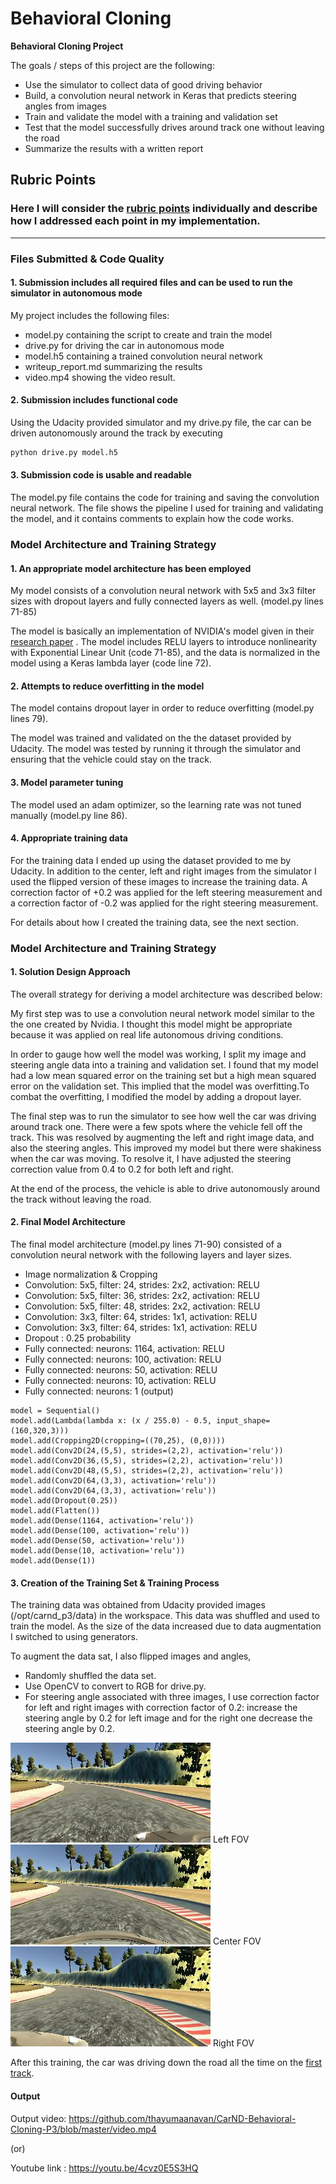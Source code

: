 # **Behavioral Cloning** 

**Behavioral Cloning Project**

The goals / steps of this project are the following:
* Use the simulator to collect data of good driving behavior
* Build, a convolution neural network in Keras that predicts steering angles from images
* Train and validate the model with a training and validation set
* Test that the model successfully drives around track one without leaving the road
* Summarize the results with a written report


[//]: # (Image References)

## Rubric Points
### Here I will consider the [rubric points](https://review.udacity.com/#!/rubrics/432/view) individually and describe how I addressed each point in my implementation.  

---
### Files Submitted & Code Quality

#### 1. Submission includes all required files and can be used to run the simulator in autonomous mode

My project includes the following files:
* model.py containing the script to create and train the model
* drive.py for driving the car in autonomous mode
* model.h5 containing a trained convolution neural network 
* writeup_report.md summarizing the results
* video.mp4 showing the video result.

#### 2. Submission includes functional code
Using the Udacity provided simulator and my drive.py file, the car can be driven autonomously around the track by executing 
```sh
python drive.py model.h5
```

#### 3. Submission code is usable and readable

The model.py file contains the code for training and saving the convolution neural network. The file shows the pipeline I used for training and validating the model, and it contains comments to explain how the code works.

### Model Architecture and Training Strategy

#### 1. An appropriate model architecture has been employed

My model consists of a convolution neural network with 5x5 and 3x3 filter sizes with dropout layers and fully connected layers as well. (model.py lines 71-85)

The model is basically an implementation of NVIDIA's model given in their [research paper](https://images.nvidia.com/content/tegra/automotive/images/2016/solutions/pdf/end-to-end-dl-using-px.pdf) . 
The model includes RELU layers to introduce nonlinearity with Exponential Linear Unit (code 71-85), and the data is normalized in the model using a Keras lambda layer (code line 72).

#### 2. Attempts to reduce overfitting in the model

The model contains dropout layer in order to reduce overfitting (model.py lines 79). 

The model was trained and validated on the the dataset provided by Udacity. The model was tested by running it through the simulator and ensuring that the vehicle could stay on the track.

#### 3. Model parameter tuning

The model used an adam optimizer, so the learning rate was not tuned manually (model.py line 86).

#### 4. Appropriate training data

For the training data I ended up using the dataset provided to me by Udacity. In addition to the center, left and right images from the simulator I used the flipped version of these images to increase the training data. A correction factor of +0.2 was applied for the left steering measurement and a correction factor of -0.2 was applied for the right steering measurement.

For details about how I created the training data, see the next section. 

### Model Architecture and Training Strategy

#### 1. Solution Design Approach

The overall strategy for deriving a model architecture was described below:

My first step was to use a convolution neural network model similar to the the one created by Nvidia. I thought this model might be appropriate because it was applied on real life autonomous driving conditions.

In order to gauge how well the model was working, I split my image and steering angle data into a training and validation set. I found that my model had a low mean squared error on the training set but a high mean squared error on the validation set. This implied that the model was overfitting.To combat the overfitting, I modified the model by adding a dropout layer.

The final step was to run the simulator to see how well the car was driving around track one. There were a few spots where the vehicle fell off the track. This was resolved by augmenting the left and right image data, and also the steering angles. This improved my model but there were shakiness when the car was moving. To resolve it, I have adjusted the steering correction value from 0.4 to 0.2 for both left and right.

At the end of the process, the vehicle is able to drive autonomously around the track without leaving the road.

#### 2. Final Model Architecture

The final model architecture (model.py lines 71-90) consisted of a convolution neural network with the following layers and layer sizes.

* Image normalization & Cropping
* Convolution: 5x5, filter: 24, strides: 2x2, activation: RELU
* Convolution: 5x5, filter: 36, strides: 2x2, activation: RELU
* Convolution: 5x5, filter: 48, strides: 2x2, activation: RELU
* Convolution: 3x3, filter: 64, strides: 1x1, activation: RELU
* Convolution: 3x3, filter: 64, strides: 1x1, activation: RELU
* Dropout : 0.25 probability
* Fully connected: neurons: 1164, activation: RELU
* Fully connected: neurons: 100, activation: RELU
* Fully connected: neurons: 50, activation: RELU
* Fully connected: neurons: 10, activation: RELU
* Fully connected: neurons: 1 (output)
```
model = Sequential()
model.add(Lambda(lambda x: (x / 255.0) - 0.5, input_shape=(160,320,3)))
model.add(Cropping2D(cropping=((70,25), (0,0))))
model.add(Conv2D(24,(5,5), strides=(2,2), activation='relu'))
model.add(Conv2D(36,(5,5), strides=(2,2), activation='relu'))
model.add(Conv2D(48,(5,5), strides=(2,2), activation='relu'))
model.add(Conv2D(64,(3,3), activation='relu'))
model.add(Conv2D(64,(3,3), activation='relu'))
model.add(Dropout(0.25))
model.add(Flatten())
model.add(Dense(1164, activation='relu'))
model.add(Dense(100, activation='relu'))
model.add(Dense(50, activation='relu'))
model.add(Dense(10, activation='relu'))
model.add(Dense(1))
```

#### 3. Creation of the Training Set & Training Process

The training data was obtained from Udacity provided images (/opt/carnd_p3/data) in the workspace. This data was shuffled and used to 
train the model. As the size of the data increased due to data augmentation I switched to using generators.

To augment the data sat, I also flipped images and angles,
- Randomly shuffled the data set.
- Use OpenCV to convert to RGB for drive.py.
- For steering angle associated with three images, I use correction factor for left and right images with correction factor of 0.2: increase the steering angle by 0.2 for left image and for the right one  decrease the steering angle by 0.2.

![](examples/left.jpg) Left FOV<br>
![](examples/center.jpg) Center FOV<br>
![](examples/right.jpg) Right FOV

After this training, the car was driving down the road all the time on the [first track](https://github.com/thayumaanavan/CarND-Behavioral-Cloning-P3/blob/master/video.mp4).

#### Output
Output video: https://github.com/thayumaanavan/CarND-Behavioral-Cloning-P3/blob/master/video.mp4

(or)

Youtube link : https://youtu.be/4cvz0E5S3HQ
